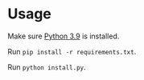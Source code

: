 # Usage

Make sure [Python 3.9](https://www.python.org/downloads/) is installed.

Run `pip install -r requirements.txt`.

Run `python install.py`.
